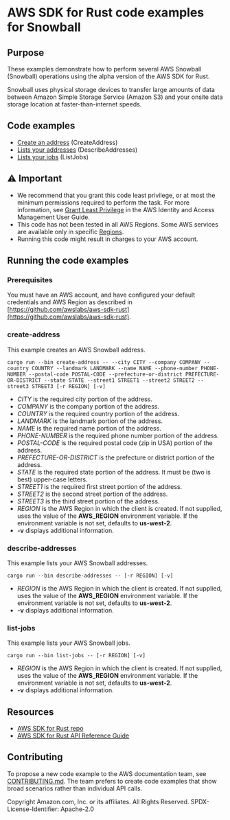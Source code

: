 # AWS SDK for Rust code examples for Snowball

## Purpose

These examples demonstrate how to perform several AWS Snowball (Snowball) operations using the alpha version of the AWS SDK for Rust.

Snowball uses physical storage devices to transfer large amounts of data between Amazon Simple Storage Service (Amazon S3) and your onsite data storage location at faster-than-internet speeds.

## Code examples

- [Create an address](src/bin/create-address.rs) (CreateAddress)
- [Lists your addresses](src/bin/describe-addresses.rs) (DescribeAddresses)
- [Lists your jobs](src/bin/list-jobs.rs) (ListJobs)

## ⚠ Important

- We recommend that you grant this code least privilege, 
  or at most the minimum permissions required to perform the task.
  For more information, see
  [Grant Least Privilege](https://docs.aws.amazon.com/IAM/latest/UserGuide/best-practices.html#grant-least-privilege)
  in the AWS Identity and Access Management User Guide.
- This code has not been tested in all AWS Regions.
  Some AWS services are available only in specific
  [Regions](https://aws.amazon.com/about-aws/global-infrastructure/regional-product-services).
- Running this code might result in charges to your AWS account.

## Running the code examples

### Prerequisites

You must have an AWS account, and have configured your default credentials and AWS Region as described in [https://github.com/awslabs/aws-sdk-rust](https://github.com/awslabs/aws-sdk-rust).

### create-address

This example creates an AWS Snowball address.

`cargo run --bin create-address -- --city CITY --company COMPANY --country COUNTRY --landmark LANDMARK --name NAME --phone-number PHONE-NUMBER --postal-code POSTAL-CODE --prefecture-or-district PREFECTURE-OR-DISTRICT --state STATE --street1 STREET1 --street2 STREET2 --street3 STREET3 [-r REGION] [-v]`

- _CITY_ is the required city portion of the address.
- _COMPANY_ is the company portion of the address.
- _COUNTRY_ is the required country portion of the address.
- _LANDMARK_ is the landmark portion of the address.
- _NAME_ is the required name portion of the address.
- _PHONE-NUMBER_ is the required phone number portion of the address.
- _POSTAL-CODE_ is the required postal code (zip in USA) portion of the address.
- _PREFECTURE-OR-DISTRICT_ is the prefecture or district portion of the address.
- _STATE_ is the required state portion of the address. It must be (two is best) upper-case letters.
- _STREET1_ is the required first street portion of the address.
- _STREET2_ is the second street portion of the address.
- _STREET3_ is the third street portion of the address.
- _REGION_ is the AWS Region in which the client is created.
  If not supplied, uses the value of the __AWS_REGION__ environment variable.
  If the environment variable is not set, defaults to __us-west-2__.
- __-v__ displays additional information.  

### describe-addresses

This example lists your AWS Snowball addresses.

`cargo run --bin describe-addresses -- [-r REGION] [-v]`

- _REGION_ is the AWS Region in which the client is created.
  If not supplied, uses the value of the __AWS_REGION__ environment variable.
  If the environment variable is not set, defaults to __us-west-2__.
- __-v__ displays additional information.  

### list-jobs

This example lists your AWS Snowball jobs.

`cargo run --bin list-jobs -- [-r REGION] [-v]`

- _REGION_ is the AWS Region in which the client is created.
  If not supplied, uses the value of the __AWS_REGION__ environment variable.
  If the environment variable is not set, defaults to __us-west-2__.
- __-v__ displays additional information.  

## Resources

- [AWS SDK for Rust repo](https://github.com/awslabs/aws-sdk-rust)
- [AWS SDK for Rust API Reference Guide](https://awslabs.github.io/aws-sdk-rust/aws_sdk_config/index.html) 

## Contributing

To propose a new code example to the AWS documentation team, 
see [CONTRIBUTING.md](https://github.com/awsdocs/aws-doc-sdk-examples/blob/master/CONTRIBUTING.md). 
The team prefers to create code examples that show broad scenarios rather than individual API calls.

Copyright Amazon.com, Inc. or its affiliates. All Rights Reserved. SPDX-License-Identifier: Apache-2.0
